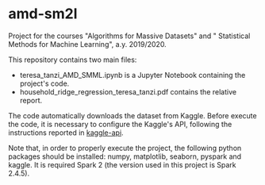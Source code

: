 # amd-sm2l
Project for the courses "Algorithms for Massive Datasets" and " Statistical Methods for Machine Learning", a.y. 2019/2020.

This repository contains two main files:
- teresa_tanzi_AMD_SMML.ipynb is a Jupyter Notebook containing the project's code.
- household_ridge_regression_teresa_tanzi.pdf contains the relative report.

The code automatically downloads the dataset from Kaggle. Before execute the code, it is necessary to configure the Kaggle's API, following the instructions reported in [kaggle-api](https://github.com/Kaggle/kaggle-api).

Note that, in order to properly execute the project, the following python packages should be installed: numpy, matplotlib, seaborn, pyspark and kaggle. It is required Spark 2 (the version used in this project is Spark 2.4.5).
